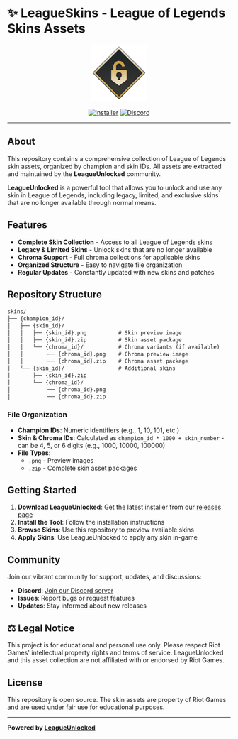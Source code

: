 # ✨ LeagueSkins - League of Legends Skins Assets

<div align="center">
  <img src="./icon.png" alt="LeagueUnlocked Icon" width="128" height="128">
  
  [![Installer](https://img.shields.io/badge/Installer-Windows-blue)](https://github.com/AlbanCliquet/LeagueUnlockedReleases/releases/latest)
  [![Discord](https://img.shields.io/discord/1426680928759189545?color=5865F2&logo=discord&logoColor=white&label=Discord)](https://discord.com/invite/cDepnwVS8Z)
</div>

---

## About

This repository contains a comprehensive collection of League of Legends skin assets, organized by champion and skin IDs. All assets are extracted and maintained by the **LeagueUnlocked** community.

**LeagueUnlocked** is a powerful tool that allows you to unlock and use any skin in League of Legends, including legacy, limited, and exclusive skins that are no longer available through normal means.

## Features

- **Complete Skin Collection** - Access to all League of Legends skins
- **Legacy & Limited Skins** - Unlock skins that are no longer available
- **Chroma Support** - Full chroma collections for applicable skins
- **Organized Structure** - Easy to navigate file organization
- **Regular Updates** - Constantly updated with new skins and patches

## Repository Structure

```
skins/
├── {champion_id}/
│   ├── {skin_id}/
│   │   ├── {skin_id}.png          # Skin preview image
│   │   ├── {skin_id}.zip          # Skin asset package
│   │   └── {chroma_id}/           # Chroma variants (if available)
│   │       ├── {chroma_id}.png    # Chroma preview image
│   │       └── {chroma_id}.zip    # Chroma asset package
│   └── {skin_id}/                 # Additional skins
│       ├── {skin_id}.zip
│       └── {chroma_id}/
│           ├── {chroma_id}.png
│           └── {chroma_id}.zip
```

### File Organization

- **Champion IDs**: Numeric identifiers (e.g., 1, 10, 101, etc.)
- **Skin & Chroma IDs**: Calculated as `champion_id * 1000 + skin_number` - can be 4, 5, or 6 digits (e.g., 1000, 10000, 100000)
- **File Types**: 
  - `.png` - Preview images
  - `.zip` - Complete skin asset packages

## Getting Started

1. **Download LeagueUnlocked**: Get the latest installer from our [releases page](https://github.com/AlbanCliquet/LeagueUnlocked/releases/latest)
2. **Install the Tool**: Follow the installation instructions
3. **Browse Skins**: Use this repository to preview available skins
4. **Apply Skins**: Use LeagueUnlocked to apply any skin in-game

## Community

Join our vibrant community for support, updates, and discussions:

- **Discord**: [Join our Discord server](https://discord.com/invite/cDepnwVS8Z)
- **Issues**: Report bugs or request features
- **Updates**: Stay informed about new releases

## ⚖️ Legal Notice

This project is for educational and personal use only. Please respect Riot Games' intellectual property rights and terms of service. LeagueUnlocked and this asset collection are not affiliated with or endorsed by Riot Games.

## License

This repository is open source. The skin assets are property of Riot Games and are used under fair use for educational purposes.

---

**Powered by [LeagueUnlocked](https://github.com/AlbanCliquet/LeagueUnlocked)**
